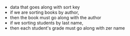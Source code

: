 
* data that goes along with sort key
* if we are sorting books by author,
* then the book must go along with the author
* if we sorting students by last name, 
* then each student's grade must go along with zer name